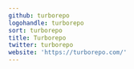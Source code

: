 ```yaml
---
github: turborepo
logohandle: turborepo
sort: turborepo
title: Turborepo
twitter: turborepo
website: 'https://turborepo.com/'
---
```

